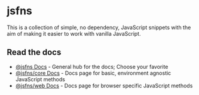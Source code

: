 # jsfns
This is a collection of simple, no dependency, JavaScript snippets with the aim
of making it easier to work with vanilla JavaScript.

## Read the docs

- [@jsfns Docs](https://tokimon.github.io/jsfns) - General hub for the docs; Choose your favorite
- [@jsfns/core Docs](https://tokimon.github.io/jsfns/core) - Docs page for basic, environment agnostic JavaScript methods
- [@jsfns/web Docs](https://tokimon.github.io/jsfns/web) - Docs page for browser specific JavaScript methods
